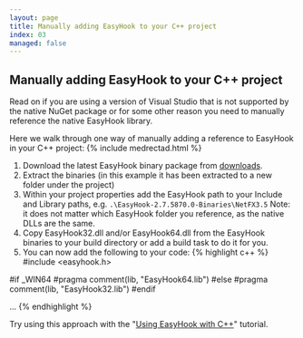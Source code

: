 ```yaml
---
layout: page
title: Manually adding EasyHook to your C++ project
index: 03
managed: false
---
```

<h2>Manually adding EasyHook to your C++ project</h2>

Read on if you are using a version of Visual Studio that is not supported by the native NuGet package or for some other reason you need to manually reference the native EasyHook library.

Here we walk through one way of manually adding a reference to EasyHook in your C++ project:
{% include medrectad.html %}
 1. Download the latest EasyHook binary package from [downloads](../downloads.html).
 2. Extract the binaries (in this example it has been extracted to a new folder under the project)
 3. Within your project properties add the EasyHook path to your Include and Library paths, e.g. `.\EasyHook-2.7.5870.0-Binaries\NetFX3.5` Note: it does not matter which EasyHook folder you reference, as the native DLLs are the same.
 4. Copy EasyHook32.dll and/or EasyHook64.dll from the EasyHook binaries to your build directory or add a build task to do it for you.
 5. You can now add the following to your code:
{% highlight c++ %}
#include <easyhook.h>

#if _WIN64
#pragma comment(lib, "EasyHook64.lib")
#else
#pragma comment(lib, "EasyHook32.lib")
#endif

...
{% endhighlight %}

Try using this approach with the "[Using EasyHook with C++](nativehook.html)" tutorial.